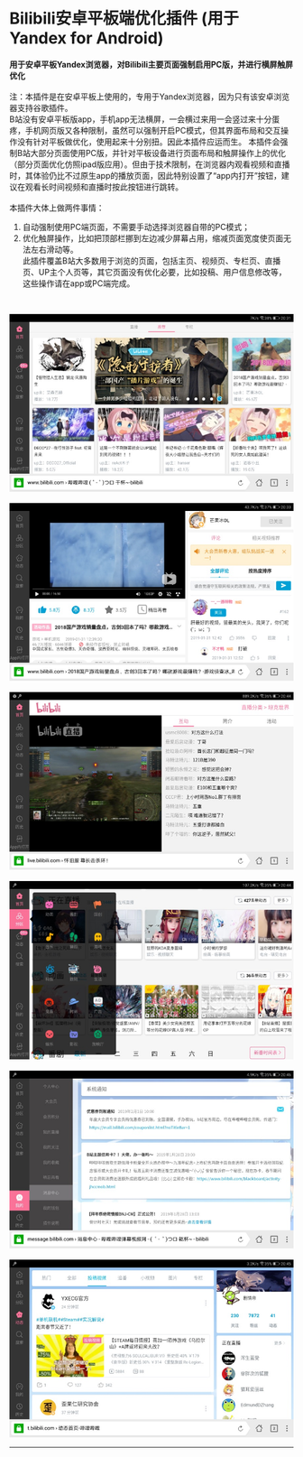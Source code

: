 # Bilibili安卓平板端优化插件 (用于Yandex for Android)

**用于安卓平板Yandex浏览器，对Bilibili主要页面强制启用PC版，并进行横屏触屏优化**<br>
<br>
注：本插件是在安卓平板上使用的，专用于Yandex浏览器，因为只有该安卓浏览器支持谷歌插件。<br>
B站没有安卓平板版app，手机app无法横屏，一会横过来用一会竖过来十分蛋疼，手机网页版又各种限制，虽然可以强制开启PC模式，但其界面布局和交互操作没有针对平板做优化，使用起来十分别扭。因此本插件应运而生。
本插件会强制B站大部分页面使用PC版，并针对平板设备进行页面布局和触屏操作上的优化（部分页面优化仿照ipad版应用）。但由于技术限制，在浏览器内观看视频和直播时，其体验仍比不过原生app的播放页面，因此特别设置了“app内打开”按钮，建议在观看长时间视频和直播时按此按钮进行跳转。<br>
<br>
本插件大体上做两件事情：<br>
1. 自动强制使用PC端页面，不需要手动选择浏览器自带的PC模式；<br>
2. 优化触屏操作，比如把顶部栏挪到左边减少屏幕占用，缩减页面宽度使页面无法左右滑动等。<br>
此插件覆盖B站大多数用于浏览的页面，包括主页、视频页、专栏页、直播页、UP主个人页等，其它页面没有优化必要，比如投稿、用户信息修改等，这些操作请在app或PC端完成。<br>
<br>

![](/photos/首页.jpg)<br><br>
![](/photos/视频页.jpg)<br><br>
![](/photos/直播.jpg)<br><br>
![](/photos/侧边栏.jpg)<br><br>
![](/photos/“我的”侧边栏.jpg)<br><br>
![](/photos/动态.jpg)<br>

----------------------------------------------

